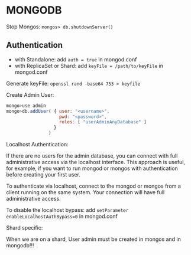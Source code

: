 MONGODB
=======

Stop Mongos: `mongos> db.shutdownServer()`

Authentication
--------------

 - with Standalone: add `auth = true` in mongod.conf
 - with ReplicaSet or Shard: add `keyFile = /path/to/keyFile` in mongod.conf

Generate keyFile: `openssl rand -base64 753 > keyfile`

Create Admin User:

```javascript
mongo>use admin
mongo>db.addUser( { user: "<username>",
                    pwd: "<password>",
                    roles: [ "userAdminAnyDatabase" ]
                  }
                )
```

Localhost Authentication:

If there are no users for the admin database, you can connect with full administrative access via the localhost interface. This approach is useful, for example, if you want to run mongod or mongos with authentication before creating your first user.

To authenticate via localhost, connect to the mongod or mongos from a client running on the same system. Your connection will have full administrative access.

To disable the localhost bypass: add `setParameter enableLocalhostAuthBypass=0` in mongod.conf

Shard specific:

When we are on a shard, User admin must be created in mongos and in mongodb!!!
